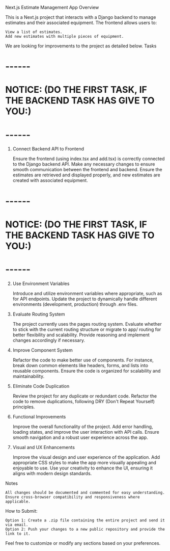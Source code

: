 Next.js Estimate Management App
Overview

This is a Next.js project that interacts with a Django backend to manage estimates and their associated equipment. The frontend allows users to:

    View a list of estimates.
    Add new estimates with multiple pieces of equipment.

We are looking for improvements to the project as detailed below.
Tasks

# ------
# NOTICE: (DO THE FIRST TASK, IF THE BACKEND TASK HAS GIVE TO YOU:)
# ------
1.  Connect Backend API to Frontend

    Ensure the frontend (using index.tsx and add.tsx) is correctly connected to the Django backend API.
    Make any necessary changes to ensure smooth communication between the frontend and backend.
    Ensure the estimates are retrieved and displayed properly, and new estimates are created with associated equipment.
# ------
# NOTICE: (DO THE FIRST TASK, IF THE BACKEND TASK HAS GIVE TO YOU:)
# ------

2. Use Environment Variables

    Introduce and utilize environment variables where appropriate, such as for API endpoints.
    Update the project to dynamically handle different environments (development, production) through .env files.

3. Evaluate Routing System

    The project currently uses the pages routing system.
    Evaluate whether to stick with the current routing structure or migrate to app/ routing for better flexibility and scalability.
    Provide reasoning and implement changes accordingly if necessary.

4. Improve Component System

    Refactor the code to make better use of components. For instance, break down common elements like headers, forms, and lists into reusable components.
    Ensure the code is organized for scalability and maintainability.

5. Eliminate Code Duplication

    Review the project for any duplicate or redundant code.
    Refactor the code to remove duplications, following DRY (Don't Repeat Yourself) principles.

6. Functional Improvements

    Improve the overall functionality of the project.
    Add error handling, loading states, and improve the user interaction with API calls.
    Ensure smooth navigation and a robust user experience across the app.

7. Visual and UX Enhancements

    Improve the visual design and user experience of the application.
    Add appropriate CSS styles to make the app more visually appealing and enjoyable to use.
    Use your creativity to enhance the UI, ensuring it aligns with modern design standards.

Notes

    All changes should be documented and commented for easy understanding.
    Ensure cross-browser compatibility and responsiveness where applicable.


How to Submit:

    Option 1: Create a .zip file containing the entire project and send it via email.
    Option 2: Push your changes to a new public repository and provide the link to it.

Feel free to customize or modify any sections based on your preferences.
